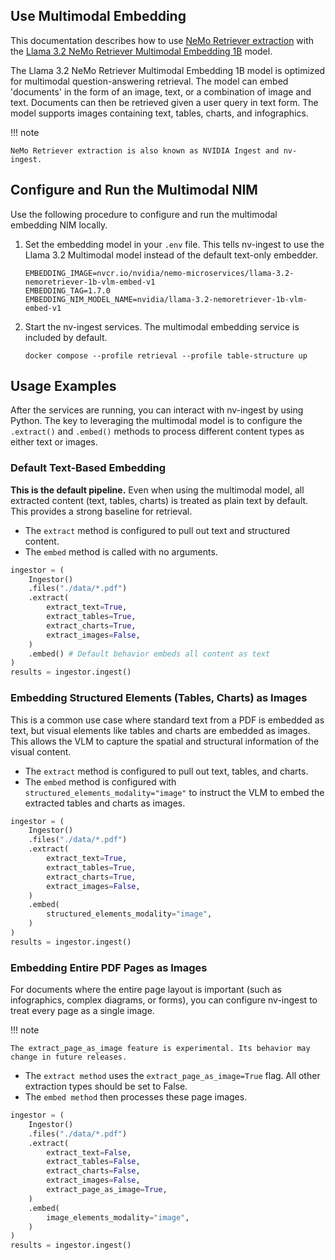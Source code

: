 ## Use Multimodal Embedding

This documentation describes how to use [NeMo Retriever extraction](overview.md)
with the [Llama 3.2 NeMo Retriever Multimodal Embedding 1B](https://build.nvidia.com/nvidia/llama-3_2-nemoretriever-1b-vlm-embed-v1) model.

The Llama 3.2 NeMo Retriever Multimodal Embedding 1B model is optimized for multimodal question-answering retrieval.
The model can embed 'documents' in the form of an image, text, or a combination of image and text.
Documents can then be retrieved given a user query in text form. The model supports images containing text, tables, charts, and infographics.

!!! note

    NeMo Retriever extraction is also known as NVIDIA Ingest and nv-ingest.


## Configure and Run the Multimodal NIM

Use the following procedure to configure and run the multimodal embedding NIM locally.

1. Set the embedding model in your `.env` file. This tells nv-ingest to use the Llama 3.2 Multimodal model instead of the default text-only embedder.

    ```
    EMBEDDING_IMAGE=nvcr.io/nvidia/nemo-microservices/llama-3.2-nemoretriever-1b-vlm-embed-v1
    EMBEDDING_TAG=1.7.0
    EMBEDDING_NIM_MODEL_NAME=nvidia/llama-3.2-nemoretriever-1b-vlm-embed-v1
    ```

2. Start the nv-ingest services. The multimodal embedding service is included by default.

    ```
    docker compose --profile retrieval --profile table-structure up
    ```


## Usage Examples

After the services are running, you can interact with nv-ingest by using Python.
The key to leveraging the multimodal model is to configure the `.extract()` and `.embed()` methods to process different content types as either text or images.

### Default Text-Based Embedding

**This is the default pipeline.**
Even when using the multimodal model, all extracted content (text, tables, charts) is treated as plain text by default.
This provides a strong baseline for retrieval.

- The `extract` method is configured to pull out text and structured content.
- The `embed` method is called with no arguments.

```python
ingestor = (
    Ingestor()
    .files("./data/*.pdf")
    .extract(
        extract_text=True,
        extract_tables=True,
        extract_charts=True,
        extract_images=False,
    )
    .embed() # Default behavior embeds all content as text
)
results = ingestor.ingest()
```

### Embedding Structured Elements (Tables, Charts) as Images

This is a common use case where standard text from a PDF is embedded as text, but visual elements like tables and charts are embedded as images.
This allows the VLM to capture the spatial and structural information of the visual content.

- The `extract` method is configured to pull out text, tables, and charts.
- The `embed` method is configured with `structured_elements_modality="image"` to instruct the VLM to embed the extracted tables and charts as images.

```python
ingestor = (
    Ingestor()
    .files("./data/*.pdf")
    .extract(
        extract_text=True,
        extract_tables=True,
        extract_charts=True,
        extract_images=False,
    )
    .embed(
        structured_elements_modality="image",
    )
)
results = ingestor.ingest()
```

### Embedding Entire PDF Pages as Images

For documents where the entire page layout is important (such as infographics, complex diagrams, or forms),
you can configure nv-ingest to treat every page as a single image.

!!! note

    The extract_page_as_image feature is experimental. Its behavior may change in future releases.

- The `extract method` uses the `extract_page_as_image=True` flag. All other extraction types should be set to False.
- The `embed method` then processes these page images.

```python
ingestor = (
    Ingestor()
    .files("./data/*.pdf")
    .extract(
        extract_text=False,
        extract_tables=False,
        extract_charts=False,
        extract_images=False,
        extract_page_as_image=True,
    )
    .embed(
        image_elements_modality="image",
    )
)
results = ingestor.ingest()
```
